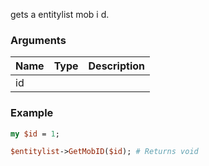 gets a entitylist mob i d.
### Arguments
**Name**|**Type**|**Description**
:---|:---|:---
id||

### Example

```perl
my $id = 1;

$entitylist->GetMobID($id); # Returns void
```